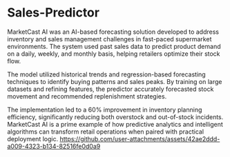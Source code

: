 # Sales-Predictor
MarketCast AI was an AI-based forecasting solution developed to address inventory and sales management challenges in fast-paced supermarket environments. The system used past sales data to predict product demand on a daily, weekly, and monthly basis, helping retailers optimize their stock flow.

The model utilized historical trends and regression-based forecasting techniques to identify buying patterns and sales peaks. By training on large datasets and refining features, the predictor accurately forecasted stock movement and recommended replenishment strategies.

The implementation led to a 60% improvement in inventory planning efficiency, significantly reducing both overstock and out-of-stock incidents. MarketCast AI is a prime example of how predictive analytics and intelligent algorithms can transform retail operations when paired with practical deployment logic.
https://github.com/user-attachments/assets/42ae2ddd-a009-4323-b134-82516fe0d0a9
